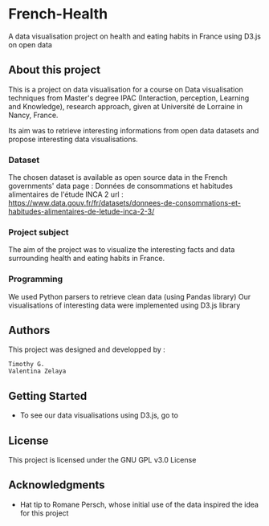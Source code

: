 # French-Health
A data visualisation project on health and eating habits in France using D3.js on open data  


## About this project
This is a project on data visualisation for a course on Data visualisation techniques from Master's degree IPAC (Interaction, perception, Learning and Knowledge), research approach, given at Université de Lorraine in Nancy, France.

Its aim was to retrieve interesting informations from open data datasets and propose interesting data visualisations.

### Dataset
The chosen dataset is available as open source data in the French governments' data page :
 Données de consommations et habitudes alimentaires de l'étude INCA 2
 url : https://www.data.gouv.fr/fr/datasets/donnees-de-consommations-et-habitudes-alimentaires-de-letude-inca-2-3/

### Project subject
The aim of the project was to visualize the interesting facts and data surrounding health and eating habits in France.

### Programming
We used Python parsers to retrieve clean data (using Pandas library)
Our visualisations of interesting data were implemented using D3.js library

## Authors
This project was designed and developped by :
```
Timothy G.
Valentina Zelaya
```
## Getting Started
 - To see our data visualisations using D3.js, go to

## License

This project is licensed under the GNU GPL v3.0 License

## Acknowledgments
* Hat tip to Romane Persch, whose initial use of the data inspired the idea for this project
